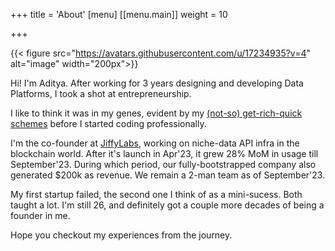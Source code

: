 +++
title = 'About'
[menu]
[[menu.main]]
  weight = 10



+++

{{< figure src="https://avatars.githubusercontent.com/u/17234935?v=4" alt="image" width="200px">}}


Hi! I'm Aditya. After working for 3 years designing and developing Data Platforms, I took a shot at entrepreneurship.

I like to think it was in my genes, evident by my [(not-so) get-rich-quick schemes](/blog/side-hustling-since-8-years/) before I started coding professionally.

I'm the co-founder at [JiffyLabs](https://jiffyscan.xyz/), working on niche-data API infra in the blockchain world. After it's launch in Apr'23, it grew 28% MoM in usage till September'23. During which period, our fully-bootstrapped company also generated $200k as revenue. We remain a 2-man team as of September'23.

My first startup failed, the second one I think of as a mini-sucess. Both taught a lot. I'm still 26, and definitely got a couple more decades of being a founder in me.

Hope you checkout my experiences from the journey.
